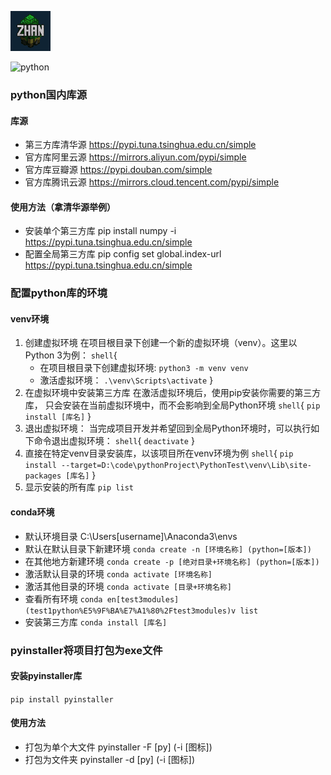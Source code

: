 ![logo](zhan_logo.png)

![python](https://img.shields.io/badge/python-3.9-blue)
### python国内库源

#### 库源

- 第三方库清华源 https://pypi.tuna.tsinghua.edu.cn/simple
- 官方库阿里云源 https://mirrors.aliyun.com/pypi/simple
- 官方库豆瓣源 https://pypi.douban.com/simple
- 官方库腾讯云源 https://mirrors.cloud.tencent.com/pypi/simple

#### 使用方法（拿清华源举例）

- 安装单个第三方库
  pip install numpy -i https://pypi.tuna.tsinghua.edu.cn/simple
- 配置全局第三方库
  pip config set global.index-url https://pypi.tuna.tsinghua.edu.cn/simple

### 配置python库的环境

#### venv环境

1. 创建虚拟环境
   在项目根目录下创建一个新的虚拟环境（venv）。这里以Python 3为例：
   ```shell```{
    - 在项目根目录下创建虚拟环境:
      ```python3 -m venv venv```
    - 激活虚拟环境：
      ```.\venv\Scripts\activate```
      }
2. 在虚拟环境中安装第三方库
   在激活虚拟环境后，使用pip安装你需要的第三方库，
   只会安装在当前虚拟环境中，而不会影响到全局Python环境
   ```shell```{
   ```pip install [库名]```
   }
3. 退出虚拟环境：
   当完成项目开发并希望回到全局Python环境时，可以执行如下命令退出虚拟环境：
   ```shell```{
   ```deactivate```
   }
4. 直接在特定venv目录安装库，以该项目所在venv环境为例
   ```shell```{
   ```pip install --target=D:\code\pythonProject\PythonTest\venv\Lib\site-packages [库名]```
   }
5. 显示安装的所有库
    ```pip list```

#### conda环境

- 默认环境目录
  C:\Users\[username]\Anaconda3\envs
- 默认在默认目录下新建环境
  ```conda create -n [环境名称] (python=[版本])```
- 在其他地方新建环境
  ```conda create -p [绝对目录+环境名称] (python=[版本])```
- 激活默认目录的环境
  ```conda activate [环境名称]```
- 激活其他目录的环境
  ```conda activate [目录+环境名称]```
- 查看所有环境
  ```conda en[test3modules](test1python%E5%9F%BA%E7%A1%80%2Ftest3modules)v list```
- 安装第三方库
  ```conda install [库名]```

### pyinstaller将项目打包为exe文件

#### 安装pyinstaller库

```pip install pyinstaller```

#### 使用方法

- 打包为单个大文件
  pyinstaller -F [py] (-i [图标])
- 打包为文件夹
  pyinstaller -d [py] (-i [图标])
  